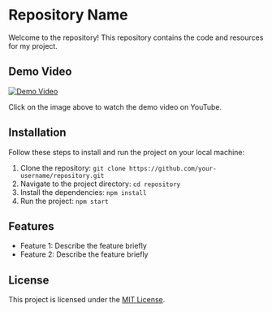 # Repository Name

Welcome to the repository! This repository contains the code and resources for my project.

## Demo Video

[![Demo Video](http://img.youtube.com/vi/zIaoE6nvnNA/0.jpg)](http://www.youtube.com/watch?v=zIaoE6nvnNA "Demo Video")

Click on the image above to watch the demo video on YouTube.

## Installation

Follow these steps to install and run the project on your local machine:

1. Clone the repository: `git clone https://github.com/your-username/repository.git`
2. Navigate to the project directory: `cd repository`
3. Install the dependencies: `npm install`
4. Run the project: `npm start`

## Features

- Feature 1: Describe the feature briefly
- Feature 2: Describe the feature briefly

## License

This project is licensed under the [MIT License](LICENSE).
